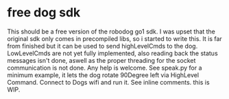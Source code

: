 # free dog sdk

This should be a free version of the robodog go1 sdk. I was upset that the original sdk only comes in precompiled libs, so i started to write this. It is far from finished but it can be used to send highLevelCmds to the dog.
LowLevelCmds are not yet fully implemented, also reading back the status messages isn't done, aswell as the proper threading for the socket communication is not done.
Any help is welcome.
See speak.py for a minimum example, it lets the dog rotate 90Degree left via HighLevel Command. Connect to Dogs wifi and run it.
See inline comments. this is WIP. 
